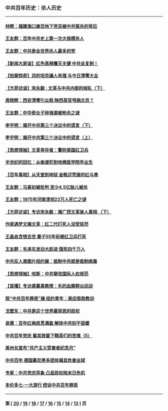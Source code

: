 ### 中共百年历史：杀人历史
---
#### [林辉：福建海口逾百地下党员被中共冤杀的背后](../../pages/nf1176106/n13878946.md?04200430) 
#### [王友群：百年中共史上第一次大规模杀人](../../pages/nf1176106/n13863785.md?04200430) 
#### [王友群：中共是全世界杀人最多的党](../../pages/nf1176106/n13860689.md?04200430) 
#### [【新闻大家谈】红色高棉覆灭关键 中共全复制！](../../pages/nf1176106/n13850222.md?04200430) 
#### [【拍案惊奇】邓的坦克碾人有理 与今日清零大业](../../pages/nf1176106/n13729574.md?04200430) 
#### [【方菲访谈】宋永毅 : 文革与中共内部的倾轧（下）](../../pages/nf1176106/n13486836.md?04200430) 
#### [周晓辉：西安清零引众怒 陕西高官甩锅北京？](../../pages/nf1176106/n13484627.md?04200430) 
#### [王友群：中华奇女子钟海源被枪杀之谜](../../pages/nf1176106/n13430555.md?04200430) 
#### [李宇明：揭开中共第三个决议中的谎言（下）](../../pages/nf1176106/n13389389.md?04200430) 
#### [李宇明：揭开中共第三个决议中的谎言（上）](../../pages/nf1176106/n13388697.md?04200430) 
#### [【思想领袖】文革幸存者：警防美国红卫兵](../../pages/nf1176106/n13339289.md?04200430) 
#### [半世纪的回忆：从偷渡犯到哈佛医学院毕业生](../../pages/nf1176106/n13345328.md?04200430) 
#### [【百年真相】从天堂到地狱 金敬迈荒唐的红与黑](../../pages/nf1176106/n13336995.md?04200430) 
#### [王友群：马寅初被批判 至少4.5亿胎儿被杀](../../pages/nf1176106/n13260313.md?04200430) 
#### [王友群：1975年河南溃坝23万人死亡之谜](../../pages/nf1176106/n13231576.md?04200430) 
#### [【方菲访谈】专访宋永毅：揭广西文革骇人真相 （下）](../../pages/nf1176106/n13209074.md?04200430) 
#### [作家遇罗文揭文革：红二代打死人没受惩罚](../../pages/nf1176106/n13205254.md?04200430) 
#### [王晶垚含恨去世 妻子55年前被红卫兵打死](../../pages/nf1176106/n13203590.md?04200430) 
#### [王友群：毛泽东发动大跃进 饿死四千万人](../../pages/nf1176106/n13177158.md?04200430) 
#### [中共反人类图片纽约展：抵制中共就是抵制病毒](../../pages/nf1176106/n13115371.md?04200430) 
#### [【思想领袖】哈斯：中共窜改国际人权规范](../../pages/nf1176106/n13053647.md?04200430) 
#### [【首播】专访盛慕真教授：毛的血腥群众运动](../../pages/nf1176106/n13091782.md?04200430) 
#### [观“中共百年罪恶”展 纽约青年：美应吸取教训](../../pages/nf1176106/n13085246.md?04200430) 
#### [戈壁东：中共是这个世界最邪恶的政权](../../pages/nf1176106/n13085641.md?04200430) 
#### [易蓉：百年红祸恶贯满盈 解体中共刻不容缓](../../pages/nf1176106/n13084455.md?04200430) 
#### [中共百年党庆 看其铁窗下精英们的苦难（5）](../../pages/nf1176106/n13076766.md?04200430) 
#### [美州长宣布“共产主义受害者纪念月”](../../pages/nf1176106/n13074024.md?04200430) 
#### [中共百年 德国慕尼黑多团体揭其危害全球](../../pages/nf1176106/n13068873.md?04200430) 
#### [专家：中共党庆异象 凸显政权陷末日危机](../../pages/nf1176106/n13067084.md?04200430) 
#### [多伦多七·一大游行 控诉中共百年罪恶](../../pages/nf1176106/n13062043.md?04200430) 

---
#### 第 [ [20](./20.md?04200430) / [19](./19.md?04200430) / [18](./18.md?04200430) / [17](./17.md?04200430) / [16](./16.md?04200430) / [15](./15.md?04200430) / [14](./14.md?04200430) / [13](./13.md?04200430) ] 页
